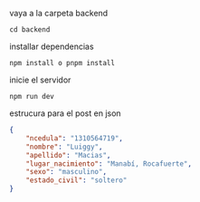 vaya a la carpeta backend
```
cd backend
```

installar dependencias
```
npm install o pnpm install

```

inicie el servidor

```
npm run dev
```

estrucura para el post en json
```json
{
	"ncedula": "1310564719",
	"nombre": "Luiggy",
	"apellido": "Macias",
	"lugar_nacimiento": "Manabí, Rocafuerte",
	"sexo": "masculino",
	"estado_civil": "soltero"
}
```